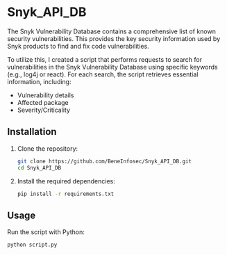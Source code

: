 # Snyk_API_DB
The Snyk Vulnerability Database contains a comprehensive list of known security vulnerabilities. This provides the key security information used by Snyk products to find and fix code vulnerabilities.

To utilize this, I created a script that performs requests to search for vulnerabilities in the Snyk Vulnerability Database using specific keywords (e.g., log4j or react).
For each search, the script retrieves essential information, including:
- Vulnerability details
- Affected package
- Severity/Criticality

## Installation

1. Clone the repository:
   ```bash
   git clone https://github.com/BeneInfosec/Snyk_API_DB.git
   cd Snyk_API_DB
   ```

2. Install the required dependencies:
   ```bash
   pip install -r requirements.txt
   ```

## Usage

Run the script with Python:
```bash
python script.py
```
